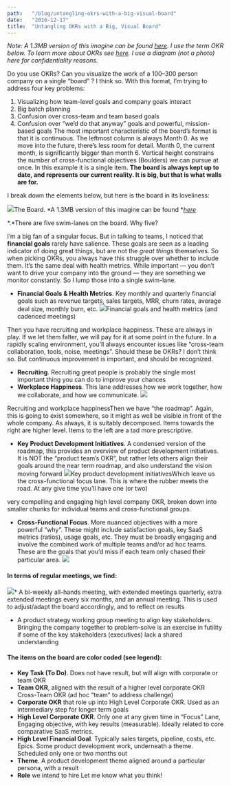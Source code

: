 ```yaml
---
path:	"/blog/untangling-okrs-with-a-big-visual-board"
date:	"2016-12-17"
title:	"Untangling OKRs with a Big, Visual Board"
---
```


*Note: A 1.3MB version of this imagine can be found *[*here*](https://drive.google.com/file/d/0B04yoW1JFDHGak0tR0xGYllFM0E/view?usp=sharing)*. I use the term OKR below. To learn more about OKRs see *[*here*](http://eleganthack.com/the-art-of-the-okr/)*. I use a diagram (not a photo) here for confidentiality reasons.*

Do you use OKRs? Can you visualize the work of a 100–300 person company on a single “board” ? I think so. With this format, I’m trying to address four key problems:

1. Visualizing how team-level goals and company goals interact
2. Big batch planning
3. Confusion over cross-team and team based goals
4. Confusion over “we’d do that anyway” goals and powerful, mission-based goals
The most important characteristic of the board’s format is that it is continuous. The leftmost column is always Month 0. As we move into the future, there’s less room for detail. Month 0, the current month, is significantly bigger than month 6. Vertical height constrains the number of cross-functional objectives (Boulders) we can pursue at once. In this example it is a single item. **The board is always kept up to date, and represents our current reality. It is big, but that is what walls are for.**

I break down the elements below, but here is the board in its loveliness:

![](/images/1*pFgqAU8yrpJ2xC3tXiLHsQ.png)The Board. *A 1.3MB version of this imagine can be found *[*here*](https://drive.google.com/file/d/0B04yoW1JFDHGak0tR0xGYllFM0E/view?usp=sharing)

*.*There are five swim-lanes on the board. Why five?

I’m a big fan of a singular focus. But in talking to teams, I noticed that **financial goals** rarely have salience. These goals are seen as a leading indicator of doing great things, but are not the *great things* themselves. So when picking OKRs, you always have this struggle over whether to include them. It’s the same deal with health metrics. While important — you don’t want to drive your company into the ground — they are something we monitor constantly. So I lump those into a single swim-lane.

* **Financial Goals & Health Metrics**. Key monthly and quarterly financial goals such as revenue targets, sales targets, MRR, churn rates, average deal size, monthly burn, etc.
![](/images/1*yT5MLFXO0YYvLw3SFJnE6g.png)Financial goals and health metrics (and cadenced meetings)

Then you have recruiting and workplace happiness. These are always in play. If we let them falter, we will pay for it at some point in the future. In a rapidly scaling environment, you’ll always encounter issues like “cross-team collaboration, tools, noise, meetings”. Should these be OKRs? I don’t think so. But continuous improvement is important, and should be recognized.

* **Recruiting**. Recruiting great people is probably the single most important thing you can do to improve your chances
* **Workplace Happiness**. This lane addresses how we work together, how we collaborate, and how we communicate.
![](/images/1*ZR11jw-2r5EezAz0ociktQ.png)

Recruiting and workplace happinessThen we have “the roadmap”. Again, this is going to exist somewhere, so it might as well be visible in front of the whole company. As always, it is suitably decomposed. Items towards the right are higher level. Items to the left are a tad more prescriptive.

* **Key Product Development Initiatives**. A condensed version of the roadmap, this provides an overview of product development initiatives. It is NOT the “product team’s OKR”, but rather lets others align their goals around the near term roadmap, and also understand the vision moving forward
![](/images/1*FfjLfTyK--2AMDYoTDFTjA.png)Key product development initiativesWhich leave us the cross-functional focus lane. This is where the rubber meets the road. At any give time you’ll have one (or two)

 very compelling and engaging high level company OKR, broken down into smaller chunks for individual teams and cross-functional groups.

* **Cross-Functional Focus**. More nuanced objectives with a more powerful “why”. These might include satisfaction goals, key SaaS metrics (ratios), usage goals, etc. They must be broadly engaging and involve the combined work of multiple teams and/or ad hoc teams. These are the goals that you’d miss if each team only chased their particular area.
![](/images/1*JBdv04basp5-xNRv0T8H7g.png)

#### In terms of regular meetings, we find:

![](/images/1*6Dqhzs7ad3lg2uokuI2Gzg.png)* A bi-weekly all-hands meeting, with extended meetings quarterly, extra extended meetings every six months, and an annual meeting. This is used to adjust/adapt the board accordingly, and to reflect on results
* A product strategy working group meeting to align key stakeholders. Bringing the company together to problem-solve is an exercise in futility if some of the key stakeholders (executives) lack a shared understanding
#### The items on the board are color coded (see legend):

* **Key Task (To Do)**. Does not have result, but will align with corporate or team OKR
* **Team OKR**, aligned with the result of a higher level corporate OKR  
Cross-Team OKR (ad hoc “team” to address challenge)
* **Corporate OKR** that role up into High Level Corporate OKR. Used as an intermediary step for longer term goals
* **High Level Corporate OKR**. Only one at any given time in “Focus” Lane, Engaging objective, with key results (measurable). Ideally related to core comparative SaaS metrics.
* **High Level Financial Goal**. Typically sales targets, pipeline, costs, etc.  
Epics. Some product development work, underneath a theme. Scheduled only one or two months out
* **Theme**. A product development theme aligned around a particular persona, with a result
* **Role** we intend to hire
Let me know what you think!

